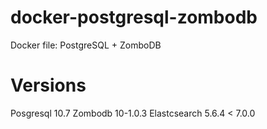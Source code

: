 # docker-postgresql-zombodb
Docker file: PostgreSQL + ZomboDB

# Versions
Posgresql 10.7
Zombodb 10-1.0.3
Elastcsearch 5.6.4 < 7.0.0

